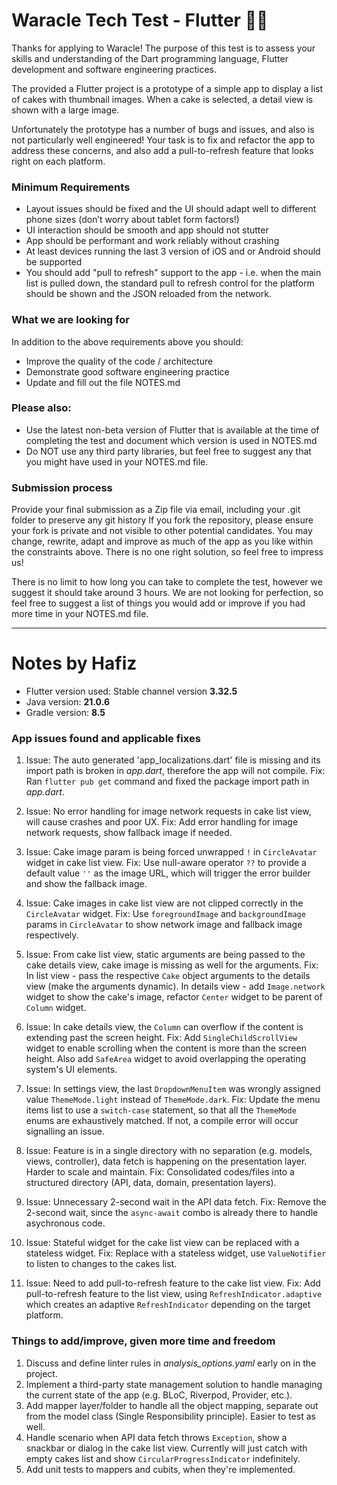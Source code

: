 # Waracle Tech Test - Flutter :technologist:

Thanks for applying to Waracle! The purpose of this test is to assess your skills and understanding of the Dart programming language, Flutter development and software engineering practices.

The provided a Flutter project is a prototype of a simple app to display a list of cakes with thumbnail images. When a cake is selected, a detail view is shown with a large image.

Unfortunately the prototype has a number of bugs and issues, and also is not particularly well engineered! Your task is to fix and refactor the app to address these concerns, and also add a pull-to-refresh feature that looks right on each platform.

### Minimum Requirements

- Layout issues should be fixed and the UI should adapt well to different phone sizes (don’t worry about tablet form factors!)
- UI interaction should be smooth and app should not stutter
- App should be performant and work reliably without crashing
- At least devices running the last 3 version of iOS and or Android should be supported
- You should add "pull to refresh" support to the app - i.e. when the main list is pulled down, the standard pull to refresh control for the platform should be shown and the JSON reloaded from the network.

### What we are looking for

In addition to the above requirements above you should:

- Improve the quality of the code / architecture
- Demonstrate good software engineering practice
- Update and fill out the file NOTES.md

### Please also:

- Use the latest non-beta version of Flutter that is available at the time of completing the test and document which version is used in NOTES.md
- Do NOT use any third party libraries, but feel free to suggest any that you might have used in your NOTES.md file.

### Submission process

Provide your final submission as a Zip file via email, including your .git folder to preserve any git history
If you fork the repository, please ensure your fork is private and not visible to other potential candidates.
You may change, rewrite, adapt and improve as much of the app as you like within the constraints above. There is no one right solution, so feel free to impress us!

There is no limit to how long you can take to complete the test, however we suggest it should take around 3 hours. We are not looking for perfection, so feel free to suggest a list of things you would add or improve if you had more time in your NOTES.md file.

---

# Notes by Hafiz

- Flutter version used: Stable channel version **3.32.5**
- Java version: **21.0.6**
- Gradle version: **8.5**

### App issues found and applicable fixes

1. Issue: The auto generated 'app_localizations.dart' file is missing and its import path is broken in _app.dart_, therefore the app will not compile.
  Fix: Ran `flutter pub get` command and fixed the package import path in _app.dart_.

2. Issue: No error handling for image network requests in cake list view, will cause crashes and poor UX.
  Fix: Add error handling for image network requests, show fallback image if needed.

3. Issue: Cake image param is being forced unwrapped `!` in `CircleAvatar` widget in cake list view.
  Fix: Use null-aware operator `??` to provide a default value `''` as the image URL, which will trigger the error builder and show the fallback image.

4. Issue: Cake images in cake list view are not clipped correctly in the `CircleAvatar` widget.
  Fix: Use `foregroundImage` and `backgroundImage` params in `CircleAvatar` to show network image and fallback image respectively.

5. Issue: From cake list view, static arguments are being passed to the cake details view, cake image is missing as well for the arguments.
  Fix: In list view - pass the respective `Cake` object arguments to the details view (make the arguments dynamic). In details view - add `Image.network` widget to show the cake's image, refactor `Center` widget to be parent of `Column` widget.

6. Issue: In cake details view, the `Column` can overflow if the content is extending past the screen height.
  Fix: Add `SingleChildScrollView` widget to enable scrolling when the content is more than the screen height. Also add `SafeArea` widget to avoid overlapping the operating system's UI elements.

7. Issue: In settings view, the last `DropdownMenuItem` was wrongly assigned value `ThemeMode.light` instead of `ThemeMode.dark`. 
  Fix: Update the menu items list to use a `switch-case` statement, so that all the `ThemeMode` enums are exhaustively matched. If not, a compile error will occur signalling an issue.

8. Issue: Feature is in a single directory with no separation (e.g. models, views, controller), data fetch is happening on the presentation layer. Harder to scale and maintain.
  Fix: Consolidated codes/files into a structured directory (API, data, domain, presentation layers).

9. Issue: Unnecessary 2-second wait in the API data fetch.
  Fix: Remove the 2-second wait, since the `async-await` combo is already there to handle asychronous code.

10. Issue: Stateful widget for the cake list view can be replaced with a stateless widget.
  Fix: Replace with a stateless widget, use `ValueNotifier` to listen to changes to the cakes list.

11. Issue: Need to add pull-to-refresh feature to the cake list view.
  Fix: Add pull-to-refresh feature to the list view, using `RefreshIndicator.adaptive` which creates an adaptive `RefreshIndicator` depending on the target platform.

### Things to add/improve, given more time and freedom

1. Discuss and define linter rules in _analysis_options.yaml_ early on in the project.
2. Implement a third-party state management solution to handle managing the current state of the app (e.g. BLoC, Riverpod, Provider, etc.).
3. Add mapper layer/folder to handle all the object mapping, separate out from the model class (Single Responsibility principle). Easier to test as well.
4. Handle scenario when API data fetch throws `Exception`, show a snackbar or dialog in the cake list view. Currently will just catch with empty cakes list and show `CircularProgressIndicator` indefinitely.
5. Add unit tests to mappers and cubits, when they're implemented.


